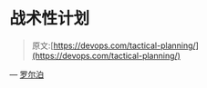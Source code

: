 # 战术性计划

> 原文:[https://devops.com/tactical-planning/](https://devops.com/tactical-planning/)

— [罗尔泊](https://devops.com/author/breselman/)